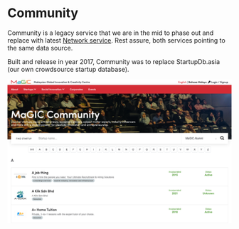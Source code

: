# Community

Community is a legacy service that we are in the mid to phase out and replace with latest [Network service](network.md). Rest assure, both services pointing to the same data source. 

Built and release in year 2017, Community was to replace StartupDb.asia \(our own crowdsource startup database\).

![](../../.gitbook/assets/screenshot-2021-03-17-at-1.57.10-pm.png)

